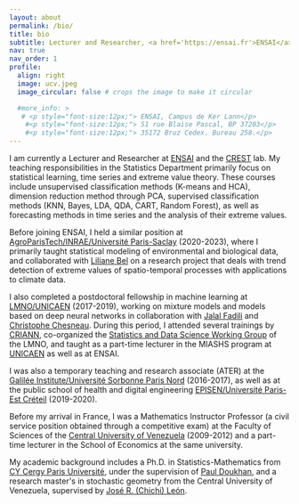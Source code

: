 ```yaml
---
layout: about
permalink: /bio/
title: bio
subtitle: Lecturer and Researcher, <a href='https://ensai.fr'>ENSAI</a> - <a href='https://crest.science'>CREST</a>.
nav: true
nav_order: 1
profile:
  align: right
  image: ucv.jpeg
  image_circular: false # crops the image to make it circular

  #more_info: >
   # <p style="font-size:12px;"> ENSAI, Campus de Ker Lann</p>
    #<p style="font-size:12px;"> 51 rue Blaise Pascal, BP 37203</p>
    #<p style="font-size:12px;"> 35172 Bruz Cedex. Bureau 258.</p>
---
```

I am currently a Lecturer and Researcher at <a href='https://ensai.fr'>ENSAI</a> and the <a href='https://crest.science'>CREST</a> lab. 
My teaching responsibilities in the Statistics Department primarily focus on statistical learning, time series and extreme value theory. These courses include unsupervised classification methods (K-means and HCA), dimension reduction method through PCA, supervised classification methods (KNN, Bayes, LDA, QDA, CART, Random Forest), as well as forecasting methods in time series and the analysis of their extreme values.

Before joining ENSAI, I held a similar position at <a href='https://mia-ps.inrae.fr'>AgroParisTech/INRAE/Université Paris-Saclay</a> (2020-2023), where I primarily taught statistical modeling of environmental and biological data, and collaborated with <a href='https://mia-ps.inrae.fr/liliane-bel'>Liliane Bel</a> on a research project that deals with trend detection of extreme values of spatio-temporal processes with applications to climate data. 

I also completed a postdoctoral fellowship in machine learning at <a href='https://www.lmno.cnrs.fr'>LMNO/UNICAEN</a> (2017-2019), working on mixture models and models based on deep neural networks in collaboration with <a href='https://fadili.users.greyc.fr'>Jalal Fadili</a> and <a href='https://chesneau.users.lmno.cnrs.fr'> Christophe Chesneau</a>. During this period, I attended several trainings by <a href='https://www.criann.fr'>CRIANN</a>, co-organized the <a href='https://www.lmno.cnrs.fr/seminaires/statprobasdonnees'>Statistics and Data Science Working Group</a> of the LMNO, and taught as a part-time lecturer in the MIASHS program at <a href='https://www.unicaen.fr'>UNICAEN</a> as well as at ENSAI.

I was also a temporary teaching and research associate (ATER) at the <a href='https://galilee.univ-paris13.fr'>Galilée Institute/Université Sorbonne Paris Nord</a> (2016-2017), as well as at the public school of health and digital engineering <a href='https://episen.u-pec.fr'>EPISEN/Université Paris-Est Créteil</a> (2019-2020). 

Before my arrival in France, I was a Mathematics Instructor Professor (a civil service position obtained through a competitive exam) at the Faculty of Sciences of the <a href='http://www.ucv.ve'>Central University of Venezuela</a> (2009-2012) and a part-time lecturer in the School of Economics at the same university.

My academic background includes a Ph.D. in Statistics-Mathematics from <a href='https://www.cyu.fr'>CY Cergy Paris Université</a>, under the supervision of <a href='https://doukhan.perso.cyu.fr'>Paul Doukhan</a>, and a research master's in stochastic geometry from the Central University of Venezuela, supervised by <a href='https://scholar.google.com/citations?user=9pjGAFoAAAAJ&hl=fr'>José R. (Chichi) León</a>.
